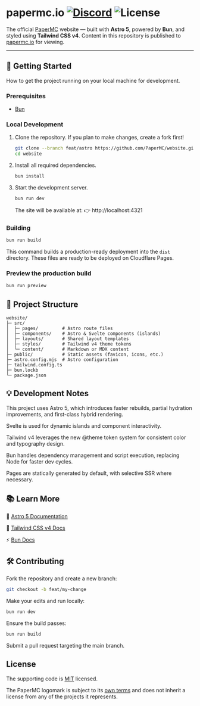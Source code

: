 # papermc.io [![Discord](https://img.shields.io/discord/289587909051416579.svg?label=&logo=discord&logoColor=ffffff&color=7389D8&labelColor=6A7EC2)](https://discord.gg/papermc) ![License](https://img.shields.io/github/license/PaperMC/website)

The official [PaperMC](https://papermc.io) website — built with **Astro 5**, powered by **Bun**, and styled using **Tailwind CSS v4**. Content in this repository is published to [papermc.io](https://papermc.io) for viewing.

---

## 🚀 Getting Started

How to get the project running on your local machine for development.

### Prerequisites

- [Bun](https://bun.com/)

### Local Development

1. Clone the repository. If you plan to make changes, create a fork first!

    ```bash
    git clone --branch feat/astro https://github.com/PaperMC/website.git
    cd website
    ```

2. Install all required dependencies.

    ```bash
    bun install
    ```

3. Start the development server.

    ```bash
    bun run dev
    ```

    The site will be available at:
    👉 http://localhost:4321

### Building

```bash
bun run build
```

This command builds a production-ready deployment into the `dist` directory. These files are ready to be deployed on Cloudflare Pages.

### Preview the production build

```bash
bun run preview
```

## 🧱 Project Structure

```
website/
├─ src/
│  ├─ pages/         # Astro route files
│  ├─ components/    # Astro & Svelte components (islands)
│  ├─ layouts/       # Shared layout templates
│  ├─ styles/        # Tailwind v4 theme tokens
│  └─ content/       # Markdown or MDX content
├─ public/           # Static assets (favicon, icons, etc.)
├─ astro.config.mjs  # Astro configuration
├─ tailwind.config.ts
├─ bun.lockb
└─ package.json
```

## 💡 Development Notes

This project uses Astro 5, which introduces faster rebuilds, partial hydration improvements, and first-class hybrid rendering.

Svelte is used for dynamic islands and component interactivity.

Tailwind v4 leverages the new @theme token system for consistent color and typography design.

Bun handles dependency management and script execution, replacing Node for faster dev cycles.

Pages are statically generated by default, with selective SSR where necessary.

## 📚 Learn More

🌌 [Astro 5 Documentation](https://docs.astro.build)

🎨 [Tailwind CSS v4 Docs](https://tailwindcss.com/docs)

⚡ [Bun Docs](https://bun.sh/docs)

## 🛠️ Contributing

Fork the repository and create a new branch:

```bash
git checkout -b feat/my-change
```

Make your edits and run locally:

```bash
bun run dev
```

Ensure the build passes:

```bash
bun run build
```

Submit a pull request targeting the main branch.

## License

The supporting code is
[MIT](https://github.com/PaperMC/website/blob/main/LICENSE) licensed.

The PaperMC logomark is subject to its [own terms](https://docs.papermc.io/misc/assets) and does not
inherit a license from any of the projects it represents.